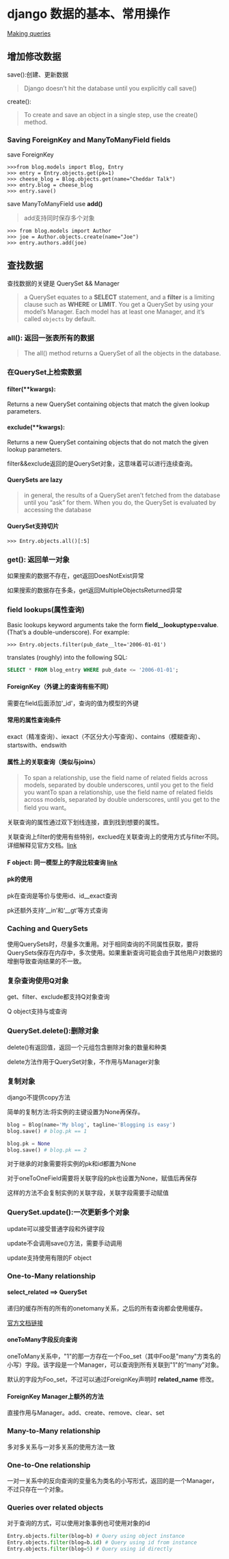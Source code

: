 # django 数据的基本、常用操作

[Making queries](https://docs.djangoproject.com/en/3.0/topics/db/queries/)

## 增加修改数据

save():创建、更新数据
> Django doesn’t hit the database until you explicitly call save()

create():
> To create and save an object in a single step, use the create() method.

### Saving ForeignKey and ManyToManyField fields

save ForeignKey

```shell
>>>from blog.models import Blog, Entry
>>> entry = Entry.objects.get(pk=1)
>>> cheese_blog = Blog.objects.get(name="Cheddar Talk")
>>> entry.blog = cheese_blog
>>> entry.save()
```

save ManyToManyField use __add()__
> add支持同时保存多个对象

```shell
>>> from blog.models import Author
>>> joe = Author.objects.create(name="Joe")
>>> entry.authors.add(joe)
```

## 查找数据

查找数据的关键是 QuerySet && Manager

> a QuerySet equates to a __SELECT__ statement, and a __filter__ is a limiting clause such as __WHERE__ or __LIMIT__.
> You get a QuerySet by using your model’s Manager. Each model has at least one Manager, and it’s called `objects` by default.

### all(): 返回一张表所有的数据
>The all() method returns a QuerySet of all the objects in the database.

### 在QuerySet上检索数据

#### filter(**kwargs):

Returns a new QuerySet containing objects that match the given lookup parameters.

#### exclude(**kwargs):

Returns a new QuerySet containing objects that do not match the given lookup parameters.

filter&&exclude返回的是QuerySet对象，这意味着可以进行连续查询。

#### QuerySets are lazy

> in general, the results of a QuerySet aren’t fetched from the database until you “ask” for them. When you do, the QuerySet is evaluated by accessing the database

#### QuerySet支持切片

```shell
>>> Entry.objects.all()[:5]
```

### get(): 返回单一对象

如果搜索的数据不存在，get返回DoesNotExist异常

如果搜索的数据存在多条，get返回MultipleObjectsReturned异常

### field lookups(属性查询)

Basic lookups keyword arguments take the form __field__lookuptype=value__. (That’s a double-underscore). For example:

```shell
>>> Entry.objects.filter(pub_date__lte='2006-01-01')
```

translates (roughly) into the following SQL:

```sql
SELECT * FROM blog_entry WHERE pub_date <= '2006-01-01';
```

#### ForeignKey（外键上的查询有些不同）

需要在field后面添加'_id'，查询的值为模型的外键

#### 常用的属性查询条件

exact（精准查询）、iexact（不区分大小写查询）、contains（模糊查询）、startswith、endswith

#### 属性上的关联查询（类似与joins）

>To span a relationship, use the field name of related fields across models, separated by double underscores, until you get to the field you wantTo span a relationship, use the field name of related fields across models, separated by double underscores, until you get to the field you want。

关联查询的属性通过双下划线连接，直到找到想要的属性。

关联查询上filter的使用有些特别，exclued在关联查询上的使用方式与filter不同。详细解释见官方文档。[link](https://docs.djangoproject.com/en/3.0/topics/db/queries/#spanning-multi-valued-relationships)

#### F object: 同一模型上的字段比较查询 [link](https://docs.djangoproject.com/en/3.0/topics/db/queries/#filters-can-reference-fields-on-the-model)

#### pk的使用

pk在查询是等价与使用id、id__exact查询

pk还额外支持‘__in’和‘__gt’等方式查询

### Caching and QuerySets

使用QuerySets时，尽量多次重用。对于相同查询的不同属性获取，要将QuerySets保存在内存中，多次使用。如果重新查询可能会由于其他用户对数据的增删导致查询结果的不一致。

### 复杂查询使用Q对象

get、filter、exclude都支持Q对象查询

Q object支持与或查询

### QuerySet.delete():删除对象

delete()有返回值，返回一个元组包含删除对象的数量和种类

delete方法作用于QuerySet对象，不作用与Manager对象

### 复制对象

django不提供copy方法

简单的复制方法:将实例的主键设置为None再保存。

```python
blog = Blog(name='My blog', tagline='Blogging is easy')
blog.save() # blog.pk == 1

blog.pk = None
blog.save() # blog.pk == 2
```

对于继承的对象需要将实例的pk和id都置为None

对于oneToOneField需要将关联字段的pk也设置为None，赋值后再保存

这样的方法不会复制实例的关联字段，关联字段需要手动赋值

### QuerySet.update():一次更新多个对象

update可以接受普通字段和外键字段

update不会调用save()方法，需要手动调用

update支持使用有限的F object

### One-to-Many relationship

#### select_related ==> QuerySet

递归的缓存所有的所有的onetomany关系，之后的所有查询都会使用缓存。

[官方文档链接](https://docs.djangoproject.com/en/3.0/ref/models/querysets/#django.db.models.query.QuerySet.select_related)

#### oneToMany字段反向查询

oneToMany关系中，"1"的那一方存在一个Foo_set（其中Foo是"many"方类名的小写）字段。该字段是一个Manager，可以查询到所有关联到"1"的“many”对象。

默认的字段为Foo_set，不过可以通过ForeignKey声明时 __related_name__ 修改。

#### ForeignKey Manager上额外的方法

直接作用与Manager。add、create、remove、clear、set

### Many-to-Many relationship

多对多关系与一对多关系的使用方法一致

### One-to-One relationship

一对一关系中的反向查询的变量名为类名的小写形式，返回的是一个Manager，不过只存在一个对象。

### Queries over related objects

对于查询的方式，可以使用对象事例也可使用对象的id

```python
Entry.objects.filter(blog=b) # Query using object instance
Entry.objects.filter(blog=b.id) # Query using id from instance
Entry.objects.filter(blog=5) # Query using id directly
```